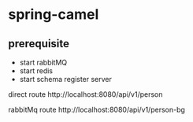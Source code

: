 # spring-camel

## prerequisite
- start rabbitMQ
- start redis
- start schema register server

direct route
http://localhost:8080/api/v1/person

rabbitMq route
http://localhost:8080/api/v1/person-bg